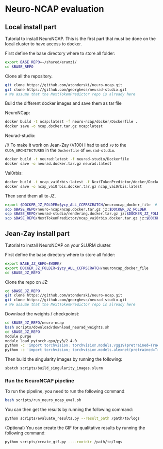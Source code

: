 # Neuro-NCAP evaluation

## Local install part

Tutorial to install NeuroNCAP. This is the first part that must be done on the local cluster to have access to docker.

First define the base directory where to store all folder:

```bash
export BASE_REPO=~/shared/eramzi/
cd $BASE_REPO
```

Clone all the repository.

```bash
git clone https://github.com/atonderski/neuro-ncap.git
git clone https://github.com/georghess/neurad-studio.git
# We assume that the NextTokenPredictor repo is already here
```

Build the different docker images and save them as tar file

NeuroNCap:

```bash
docker build -t ncap:latest -f neuro-ncap/docker/Dockerfile .
docker save -o ncap.docker.tar.gz ncap:latest
```

Neurad-studio:

/!\ To make it work on Jean-Zay (V100) I had to add `70` to the `CUDA_ARCHITECTURES` in the `Dockerfile` of `neurad-studio`.

```bash
docker build -t neurad:latest -f neurad-studio/Dockerfile
docker save -o neurad.docker.tar.gz neurad:latest
```

Vai0rbis:

```bash
docker build -t ncap_vai0rbis:latest -f NextTokenPredictor/docker/Dockerfile .
docker save -o ncap_vai0rbis.docker.tar.gz ncap_vai0rbis:latest
```

Then send them all to JZ.

```bash
export $DOCKER_JZ_FOLDER=$ycy_ALL_CCFRSCRATCH/neuroncap_docker_file  # you need to define this
scp $BASE_REPO/neuro-ncap/ncap.docker.tar.gz jz:$DOCKER_JZ_FOLDER
scp $BASE_REPO/neurad-studio/rendering.docker.tar.gz jz:$DOCKER_JZ_FOLDER
scp $BASE_REPO/NextTokenPredictor/ncap_vai0rbis.docker.tar.gz jz:$DOCKER_JZ_FOLDER
```

## Jean-Zay install part

Tutorial to install NeuroNCAP on your SLURM cluster.

First define the base directory where to store all folder:

```bash
export BASE_JZ_REPO=$WORK/
export DOCKER_JZ_FOLDER=$ycy_ALL_CCFRSCRATCH/neuroncap_docker_file
cd $BASE_JZ_REPO
```

Clone the repo on JZ:

```bash
cd $BASE_JZ_REPO
git clone https://github.com/atonderski/neuro-ncap.git
git clone https://github.com/georghess/neurad-studio.git
# We assume that the NextTokenPredictor repo is already here
```

Download the weights / checkpoinst:

```bash
cd $BASE_JZ_REPO/neuro-ncap
bash scripts/download/download_neurad_weights.sh
cd $BASE_JZ_REPO
module purge
module load pytorch-gpu/py3/2.4.0
python -c 'import torchvision; torchvision.models.vgg19(pretrained=True)'
python -c 'import torchvision; torchvision.models.alexnet(pretrained=True)'
```

Then build the singularity images by running the following:

```bash
sbatch scripts/build_singularity_images.slurm
```

### Run the NeuroNCAP pipeline

To run the pipeline, you need to run the following command:

```bash
bash scripts/run_neuro_ncap_eval.sh
```

You can then get the results by running the following command:

```bash
python scripts/evaluate_results.py --result_path /path/to/logs
```

(Optional) You can create the GIF for qualitative results by running the following command:

```bash
python scripts/create_gif.py ----rootdir /path/to/logs
```
